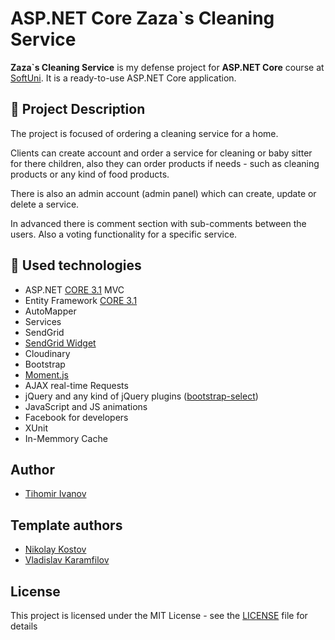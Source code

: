 # ASP.NET Core Zaza`s Cleaning Service

**Zaza`s Cleaning Service** is my defense project for **ASP.NET Core** course at [SoftUni](https://softuni.bg/trainings/2796/asp-net-core-february-2020). It is a ready-to-use ASP.NET Core application.

## :pencil: Project Description
The project is focused of ordering a cleaning service for a home.

Clients can create account and order a service for cleaning or baby sitter for there children, also they can order products if needs - such as cleaning products or any kind of food products.

There is also an admin account (admin panel) which can create, update or delete a service.

In advanced there is comment section with sub-comments between the users. Also a voting functionality for a specific service.

## :hammer: Used technologies
- ASP.NET [CORE 3.1](https://dotnet.microsoft.com/download/dotnet-core/3.1 "CORE 3.1") MVC
- Entity Framework [CORE 3.1](https://docs.microsoft.com/en-us/ef/core/ "CORE 3.1")
- AutoMapper
- Services
- SendGrid
- [SendGrid Widget](https://sgwidget.com/ "SendGrid Widget")
- Cloudinary
- Bootstrap
- [Moment.js](https://www.nuget.org/packages/Moment.js/ "Moment.js")
- AJAX real-time Requests
- jQuery and any kind of jQuery plugins ([bootstrap-select](https://developer.snapappointments.com/bootstrap-select/ "bootstrap-select"))
- JavaScript and JS animations
- Facebook for developers
- XUnit
- In-Memmory Cache

## Author

- [Tihomir Ivanov](https://github.com/TihomirIvanovIvanov)

## Template authors

- [Nikolay Kostov](https://github.com/NikolayIT)
- [Vladislav Karamfilov](https://github.com/vladislav-karamfilov)

## License

This project is licensed under the MIT License - see the [LICENSE](LICENSE) file for details
